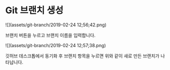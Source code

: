 # Git 브랜치 생성

![](assets/git-branch/2019-02-24 12;56;42.png)

브랜치 버튼을 누르고 브랜치 이름을 입력합니다.

![](assets/git-branch/2019-02-24 12;57;38.png)

깃허브 데스크톱에서 동기화 후 브랜치 항목을 누르면 위와 같이 새로 만든 브랜치가 나타납니다.

